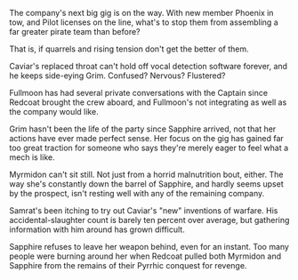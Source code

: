 The company's next big gig is on the way. With new member Phoenix in tow, and Pilot licenses on the line, what's to stop them from assembling a far greater pirate team than before?

That is, if quarrels and rising tension don't get the better of them.

Caviar's replaced throat can't hold off vocal detection software forever, and he keeps side-eying Grim. Confused? Nervous? Flustered?

Fullmoon has had several private conversations with the Captain since Redcoat brought the crew aboard, and Fullmoon's not integrating as well as the company would like.

Grim hasn't been the life of the party since Sapphire arrived, not that her actions have ever made perfect sense. Her focus on the gig has gained far too great traction for someone who says they're merely eager to feel what a mech is like.

Myrmidon can't sit still. Not just from a horrid malnutrition bout, either. The way she's constantly down the barrel of Sapphire, and hardly seems upset by the prospect, isn't resting well with any of the remaining company.

Samrat's been itching to try out Caviar's "new" inventions of warfare. His accidental-slaughter count is barely ten percent over average, but gathering information with him around has grown difficult.

Sapphire refuses to leave her weapon behind, even for an instant. Too many people were burning around her when Redcoat pulled both Myrmidon and Sapphire from the remains of their Pyrrhic conquest for revenge.

